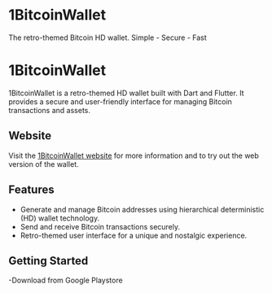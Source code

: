 # 1BitcoinWallet
The retro-themed Bitcoin HD wallet. Simple - Secure - Fast
# 1BitcoinWallet

1BitcoinWallet is a retro-themed HD wallet built with Dart and Flutter. It provides a secure and user-friendly interface for managing Bitcoin transactions and assets.

## Website

Visit the [1BitcoinWallet website](https://onebitcoinwallet.github.io/1BitcoinWallet/) for more information and to try out the web version of the wallet.

## Features

- Generate and manage Bitcoin addresses using hierarchical deterministic (HD) wallet technology.
- Send and receive Bitcoin transactions securely.
- Retro-themed user interface for a unique and nostalgic experience.

## Getting Started

-Download from Google Playstore
